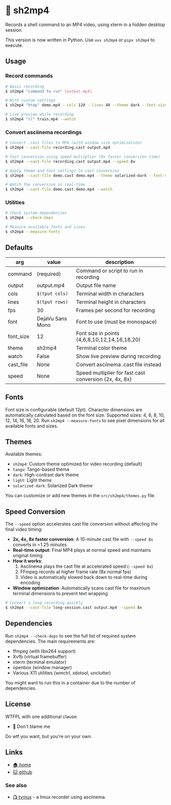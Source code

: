 # 🎥 sh2mp4

Records a shell command to an MP4 video, using xterm in a hidden desktop session.

This version is now written in Python. Use `uvx sh2mp4` or `pipx sh2mp4` to execute.

## Usage

### Record commands
```bash
# Basic recording
$ sh2mp4 "command to run" [output.mp4]

# With custom settings
$ sh2mp4 "htop" demo.mp4 --cols 120 --lines 40 --theme dark --font-size 14

# Live preview while recording
$ sh2mp4 "sl" train.mp4 --watch
```

### Convert asciinema recordings
```bash
# Convert .cast files to MP4 (with window size optimization)
$ sh2mp4 --cast-file recording.cast output.mp4

# Fast conversion using speed multiplier (8x faster conversion time)
$ sh2mp4 --cast-file recording.cast output.mp4 --speed 8x

# Apply theme and font settings to cast conversion
$ sh2mp4 --cast-file demo.cast demo.mp4 --theme solarized-dark --font-size 16

# Watch the conversion in real-time
$ sh2mp4 --cast-file demo.cast demo.mp4 --watch
```

### Utilities
```bash
# Check system dependencies
$ sh2mp4 --check-deps

# Measure available fonts and sizes
$ sh2mp4 --measure-fonts
```

## Defaults

| arg       | value            | description                           |
| --------- | ---------------- | ------------------------------------- |
| command   | (required)       | Command or script to run in recording |
| output    | output.mp4       | Output file name                      |
| cols      | `$(tput cols)`   | Terminal width in characters          |
| lines     | `$(tput rows)`   | Terminal height in characters         |
| fps       | 30               | Frames per second for recording       |
| font      | DejaVu Sans Mono | Font to use (must be monospace)       |
| font_size | 12               | Font size in points (4,6,8,10,12,14,16,18,20) |
| theme     | sh2mp4           | Terminal color theme                  |
| watch     | False            | Show live preview during recording    |
| cast_file | None             | Convert asciinema .cast file instead |
| speed     | None             | Speed multiplier for fast cast conversion (2x, 4x, 8x) |

## Fonts

Font size is configurable (default 12pt). Character dimensions are automatically
calculated based on the font size. Supported sizes: 4, 6, 8, 10, 12, 14, 16, 18, 20.
Run `sh2mp4 --measure-fonts` to see pixel dimensions for all available fonts and sizes.

## Themes

Available themes:
- `sh2mp4`: Custom theme optimized for video recording (default)
- `tango`: Tango-based theme
- `dark`: High-contrast dark theme
- `light`: Light theme
- `solarized-dark`: Solarized Dark theme

You can customize or add new themes in the `src/sh2mp4/themes.py` file.

## Speed Conversion

The `--speed` option accelerates cast file conversion without affecting the final video timing:

- **2x, 4x, 8x faster conversion**: A 10-minute cast file with `--speed 8x` converts in ~1.25 minutes
- **Real-time output**: Final MP4 plays at normal speed and maintains original timing
- **How it works**:
  1. Asciinema plays the cast file at accelerated speed (`--speed 8x`)
  2. FFmpeg records at higher frame rate (8x normal fps)
  3. Video is automatically slowed back down to real-time during encoding
- **Window optimization**: Automatically scans cast file for maximum terminal dimensions to prevent text wrapping

```bash
# Convert a long recording quickly
$ sh2mp4 --cast-file long-session.cast output.mp4 --speed 8x
```

## Dependencies

Run `sh2mp4 --check-deps` to see the full list of required system dependencies.
The main requirements are:
- ffmpeg (with libx264 support)
- Xvfb (virtual framebuffer)
- xterm (terminal emulator)
- openbox (window manager)
- Various X11 utilities (wmctrl, xdotool, unclutter)

You might want to run this in a container due to the number of dependencies.

## License

WTFPL with one additional clause:

* 🛑 Don't blame me

Do wtf you want, but you're on your own.

## Links

* [🏠 home](https://bitplane.net/dev/python/sh2mp4)
* [🐱 github](https://github.com/bitplane/sh2mp4)

### See also

* [📺 tvmux](https://bitplane.net/dev/sh/tvmux) -
  a tmux recorder using asciinema.

